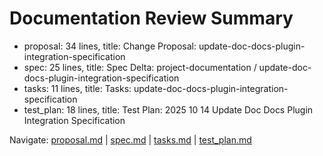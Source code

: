 # Documentation Review Summary

- proposal: 34 lines, title: Change Proposal: update-doc-docs-plugin-integration-specification
- spec: 25 lines, title: Spec Delta: project-documentation / update-doc-docs-plugin-integration-specification
- tasks: 11 lines, title: Tasks: update-doc-docs-plugin-integration-specification
- test_plan: 18 lines, title: Test Plan: 2025 10 14 Update Doc Docs Plugin Integration Specification

Navigate: [proposal.md](./proposal.md) | [spec.md](./spec.md) | [tasks.md](./tasks.md) | [test_plan.md](./test_plan.md)
